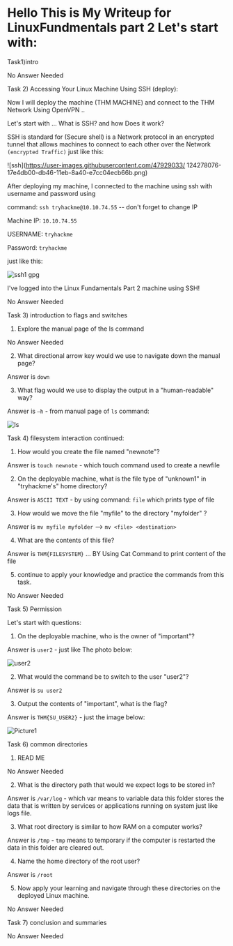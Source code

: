 # Hello This is My Writeup for LinuxFundmentals part 2  Let's start with: 
Task1)intro 

No Answer Needed   

Task 2) Accessing Your Linux Machine Using SSH (deploy):  

Now I will deploy the machine (THM MACHINE) and connect to the THM Network Using OpenVPN ..

Let's start with ... What is SSH?  and how Does it work?  

SSH is standard for (Secure shell) is a Network protocol in an encrypted tunnel that allows
machines to connect to each other over the Network `(encrypted Traffic)` just like this: 

![ssh](https://user-images.githubusercontent.com/47929033/
124278076-17e4db00-db46-11eb-8a40-e7cc04ecb66b.png)

After deploying my machine, I connected to the machine using ssh with username and password using

command:  `ssh tryhackme@10.10.74.55` -- don't forget to change IP    

Machine IP: `10.10.74.55` 

USERNAME: `tryhackme`

Password: `tryhackme`

just like this: 

![ssh1 gpg](https://user-images.githubusercontent.com/47929033/124278466-96417d00-db46-11eb-9f93-55750807c33c.png) 

I've logged into the Linux Fundamentals Part 2 machine using SSH! 

No Answer Needed 

Task 3) introduction to flags and switches 

1) Explore the manual page of the ls command 

No Answer Needed 

2) What directional arrow key would we use to navigate down the manual page? 

Answer is `down` 

3) What flag would we use to display the output in a "human-readable" way?

Answer is `–h` - from manual page of `ls` command: 

![ls](https://user-images.githubusercontent.com/47929033/124279076-5333d980-db47-11eb-9f82-67c5b1baf91d.png)

Task 4) filesystem interaction continued: 

1) How would you create the file named "newnote"? 

Answer is `touch newnote` -  which touch command used to create a newfile  

2) On the deployable machine, what is the file type of "unknown1" in "tryhackme's" home directory? 

Answer is `ASCII TEXT` -  by using command: `file` which prints type of file 

3) How would we move the file "myfile" to the directory "myfolder" ? 

Answer is `mv myfile myfolder` -->  `mv <file> <destination>`

4) What are the contents of this file? 

Answer is `THM{FILESYSTEM}` ... BY Using Cat Command to print content of the file 

5) continue to apply your knowledge and practice the commands from this task. 

No Answer Needed 

Task 5) Permission  

Let's start with questions: 

1) On the deployable machine, who is the owner of "important"? 

Answer is `user2` - just like The photo below:

![user2](https://user-images.githubusercontent.com/47929033/124280038-7f038f00-db48-11eb-880f-c37b7f317828.png)

2) What would the command be to switch to the user "user2"? 

Answer is `su user2` 

3) Output the contents of "important", what is the flag? 

Answer is `THM{SU_USER2}` - just the image below: 

![Picture1](https://user-images.githubusercontent.com/47929033/124280694-47e1ad80-db49-11eb-90b7-6ec55955c777.png)

Task 6) common directories 

1) READ ME 

No Answer Needed 

2) What is the directory path that would we expect logs to be stored in? 

Answer is `/var/log` -  which var means to variable data this folder stores the data that is  written
by services or applications running on system just like logs file.

3) What root directory is similar to how RAM on a computer works?  

Answer is `/tmp` - `tmp` means to temporary if the computer is restarted the data in this folder are
cleared out.  

4) Name the home directory of the root user? 

Answer is `/root`

5) Now apply your learning and navigate through these directories on the deployed Linux machine. 
 
No Answer Needed 
 
Task 7) conclusion and summaries 

No Answer Needed











